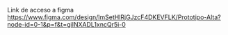 Link de acceso a figma 
https://www.figma.com/design/lmSetHlRjGJzcF4DKEVFLK/Prototipo-Alta?node-id=0-1&p=f&t=giINXADL1xncQr5i-0
